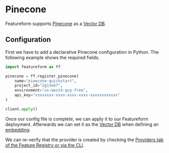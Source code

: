 # Pinecone

Featureform supports [Pinecone](https://pinecone.io/) as a [Vector DB](vector-db).

## Configuration

First we have to add a declarative Pinecone configuration in Python. The following example shows the required fields.

```python
import featureform as ff

pinecone = ff.register_pinecone(
    name="pinecone-quickstart",
    project_id="2g13ek7",
    environment="us-west4-gcp-free",
    api_key="xxxxxxxx-xxxx-xxxx-xxxx-xxxxxxxxxxxx"
)

client.apply()
```

Once our config file is complete, we can apply it to our Featureform deployment. Afterwards we can set it as the [Vector DB](vector-db) when defining an [embedding](../abstractions/embedding).

We can re-verify that the provider is created by checking the [Providers tab of the Feature Registry or via the CLI](../getting-started/search/monitor-discovery-feature-registry-ui-cli).
